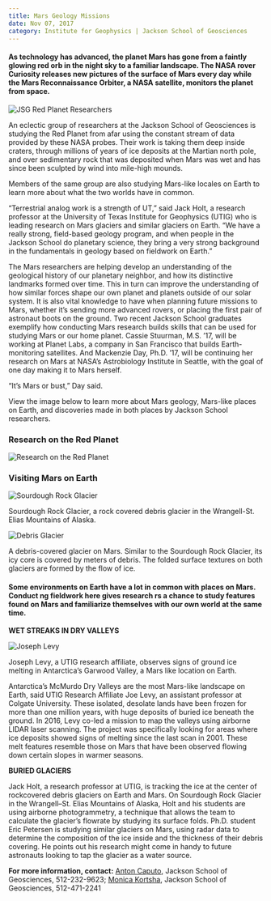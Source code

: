 ```yaml
--- 
title: Mars Geology Missions
date: Nov 07, 2017
category: Institute for Geophysics | Jackson School of Geosciences
---
```


#### As technology has advanced, the planet Mars has gone from a faintly glowing red orb in the night sky to a familiar landscape. The NASA rover Curiosity releases new pictures of the surface of Mars every day while the Mars Reconnaissance Orbiter, a NASA satellite, monitors the planet from space.

![JSG Red Planet Researchers](http://research.utexas.edu/showcase/assets/js/fileman/Uploads/JSG-Red-Planet-Researchers.png)

An eclectic group of researchers at the Jackson School of Geosciences is studying the Red Planet from afar using the constant stream of data provided by these NASA probes. Their work is taking them deep inside craters, through millions of years of ice deposits at the Martian north pole, and over sedimentary rock that was deposited when Mars was wet and has since been sculpted by wind into mile-high mounds.

Members of the same group are also studying Mars-like locales on Earth to learn more about what the two worlds have in common.

“Terrestrial analog work is a strength of UT,” said Jack Holt, a research professor at the University of Texas Institute for Geophysics (UTIG) who is leading research on Mars glaciers and similar glaciers on Earth. “We have a really strong, field-based geology program, and when people in the Jackson School do planetary science, they bring a very strong background in the fundamentals in geology based on fieldwork on Earth.”

The Mars researchers are helping develop an understanding of the geological history of our planetary neighbor, and how its distinctive landmarks formed over time. This in turn can improve the understanding of how similar forces shape our own planet and planets outside of our solar system. It is also vital knowledge to have when planning future missions to Mars, whether it’s sending more advanced rovers, or placing the first pair of astronaut boots on the ground. Two recent Jackson School graduates exemplify how conducting Mars research builds skills that can be used for studying Mars or our home planet. Cassie Stuurman, M.S. ’17, will be working at Planet Labs, a company in San Francisco that builds Earth-monitoring satellites. And Mackenzie Day, Ph.D. ’17, will be continuing her research on Mars at NASA’s Astrobiology Institute in Seattle, with the goal of one day making it to Mars herself.

“It’s Mars or bust,” Day said.

View the image below to learn more about Mars geology, Mars-like places on Earth, and discoveries made in both places by Jackson School researchers.

### Research on the Red Planet

![Research on the Red Planet](http://research.utexas.edu/showcase/assets/js/fileman/Uploads/Research-on-the-Red-Planet.jpg)

### Visiting Mars on Earth

![Sourdough Rock Glacier](http://research.utexas.edu/showcase/assets/js/fileman/Uploads/Sourdough-Rock-Glacier.jpg)

Sourdough Rock Glacier, a rock covered debris glacier in the Wrangell-St. Elias Mountains of Alaska.

![Debris Glacier](http://research.utexas.edu/showcase/assets/js/fileman/Uploads/Debris-Glacier.jpg)

A debris-covered glacier on Mars. Similar to the Sourdough Rock Glacier, its icy core is covered by meters of debris. The folded surface textures on both glaciers are formed by the flow of ice.

#### Some environments on Earth have a lot in common with places on Mars. Conduct ng fieldwork here gives research rs a chance to study features found on Mars and familiarize themselves with our own world at the same time.

**WET STREAKS IN DRY VALLEYS**

![Joseph Levy](http://research.utexas.edu/showcase/assets/js/fileman/Uploads/Joseph-Levy.jpg)

Joseph Levy, a UTIG research affiliate, observes signs of ground ice melting in Antarctica’s Garwood Valley, a Mars like location on Earth.

Antarctica’s McMurdo Dry Valleys are the most Mars-like landscape on Earth, said UTIG Research Affiliate Joe Levy, an assistant professor at Colgate University. These isolated, desolate lands have been frozen for more than one million years, with huge deposits of buried ice beneath the ground. In 2016, Levy co-led a mission to map the valleys using airborne LIDAR laser scanning. The project was specifically looking for areas where ice deposits showed signs of melting since the last scan in 2001. These melt features resemble those on Mars that have been observed flowing down certain slopes in warmer seasons.

**BURIED GLACIERS**

Jack Holt, a research professor at UTIG, is tracking the ice at the center of rockcovered debris glaciers on Earth and Mars. On Sourdough Rock Glacier in the Wrangell–St. Elias Mountains of Alaska, Holt and his students are using airborne photogrammetry, a technique that allows the team to calculate the glacier’s flowrate by studying its surface folds. Ph.D. student Eric Petersen is studying similar glaciers on Mars, using radar data to determine the composition of the ice inside and the thickness of their debris covering. He points out his research might come in handy to future astronauts looking to tap the glacier as a water source.

**For more information, contact:** [Anton Caputo](mailto:anton.caputo@jsg.utexas.edu), Jackson School of Geosciences, 512-232-9623; [Monica Kortsha](mailto:mkortsha@jsg.utexas.edu), Jackson School of Geosciences, 512-471-2241
